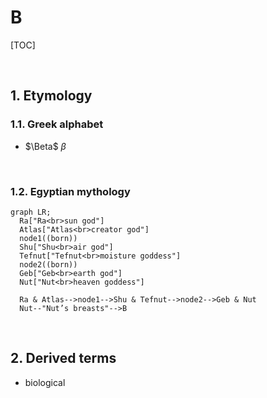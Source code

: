 # B

<style>
  h1 {
    counter-reset: h2
  }
  h2 {
    counter-reset: h3
  }
  h2:before {
    counter-increment: h2;
    content: counter(h2) ". "
  }
  h3:before {
    counter-increment: h3;
    content: counter(h2) "." counter(h3) ". "
  }
</style>

[TOC]

</br>

## Etymology

### Greek alphabet

+ $\Beta$ $\beta$

</br>

### Egyptian mythology

```mermaid
graph LR;
  Ra["Ra<br>sun god"]
  Atlas["Atlas<br>creator god"]
  node1((born))
  Shu["Shu<br>air god"]
  Tefnut["Tefnut<br>moisture goddess"]
  node2((born))
  Geb["Geb<br>earth god"]
  Nut["Nut<br>heaven goddess"]
    
  Ra & Atlas-->node1-->Shu & Tefnut-->node2-->Geb & Nut
  Nut--"Nut’s breasts"-->B
```

</br>

## Derived terms

+ biological
